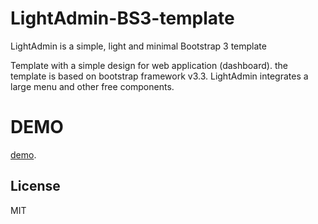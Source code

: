 # LightAdmin-BS3-template
LightAdmin is a simple, light and minimal Bootstrap 3 template

Template with a simple design for web application (dashboard).
the template is based on bootstrap framework v3.3.
LightAdmin integrates a large menu and other free components.

# DEMO
[demo](https://lightadmin.jamelbaz.com/).

## License

MIT
